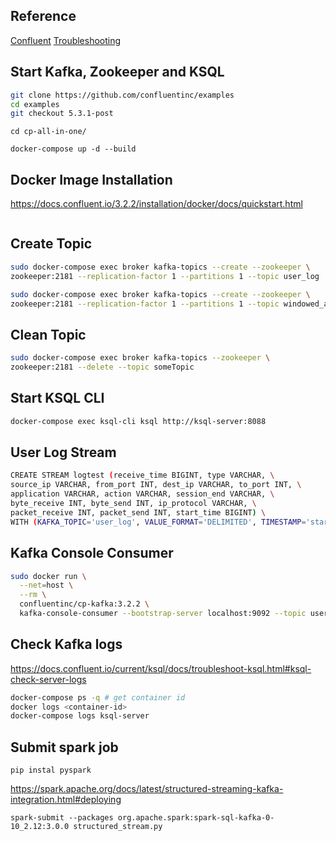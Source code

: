 ## Reference

[Confluent](https://docs.confluent.io/current/quickstart/cos-docker-quickstart.html#cos-docker-quickstart)
[Troubleshooting](https://www.confluent.io/blog/troubleshooting-ksql-part-1)
## Start Kafka, Zookeeper and KSQL

```bash
git clone https://github.com/confluentinc/examples
cd examples
git checkout 5.3.1-post
```

```
cd cp-all-in-one/
```

```
docker-compose up -d --build
```


## Docker Image Installation

https://docs.confluent.io/3.2.2/installation/docker/docs/quickstart.html

```bash
```
## Create Topic

```bash
sudo docker-compose exec broker kafka-topics --create --zookeeper \
zookeeper:2181 --replication-factor 1 --partitions 1 --topic user_log
```

```bash
sudo docker-compose exec broker kafka-topics --create --zookeeper \
zookeeper:2181 --replication-factor 1 --partitions 1 --topic windowed_appearance
```

## Clean Topic

```bash
sudo docker-compose exec broker kafka-topics --zookeeper \
zookeeper:2181 --delete --topic someTopic
```

## Start KSQL CLI

```bash
docker-compose exec ksql-cli ksql http://ksql-server:8088
```

## User Log Stream

```bash
CREATE STREAM logtest (receive_time BIGINT, type VARCHAR, \
source_ip VARCHAR, from_port INT, dest_ip VARCHAR, to_port INT, \
application VARCHAR, action VARCHAR, session_end VARCHAR, \
byte_receive INT, byte_send INT, ip_protocol VARCHAR, \
packet_receive INT, packet_send INT, start_time BIGINT) \
WITH (KAFKA_TOPIC='user_log', VALUE_FORMAT='DELIMITED', TIMESTAMP='start_time');
```

## Kafka Console Consumer

```bash
sudo docker run \
  --net=host \
  --rm \
  confluentinc/cp-kafka:3.2.2 \
  kafka-console-consumer --bootstrap-server localhost:9092 --topic user_log --new-consumer --from-beginning --max-messages 5
```

## Check Kafka logs

https://docs.confluent.io/current/ksql/docs/troubleshoot-ksql.html#ksql-check-server-logs

```bash
docker-compose ps -q # get container id
docker logs <container-id>
docker-compose logs ksql-server
```

## Submit spark job

```
pip instal pyspark
```

https://spark.apache.org/docs/latest/structured-streaming-kafka-integration.html#deploying

```
spark-submit --packages org.apache.spark:spark-sql-kafka-0-10_2.12:3.0.0 structured_stream.py
```